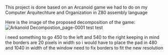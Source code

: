 This project is done based on an Arcanoid game we had to do on my Computer Arquitechture and Organization in Z80 assembly language

Here is the image of the proposed decomposition of the game:
![Arkanoid Decompostion_page-0001](https://github.com/user-attachments/assets/12930776-7f3d-4442-9bbe-32149daccec9)
test test 


i need something to go 450 to the left and 540 to the right
keeping in mind the borders are 20 pixels in width
so i would have to place the pad in 480 and 
1040 in width of the window
need to fix borders to fit the new resolution
